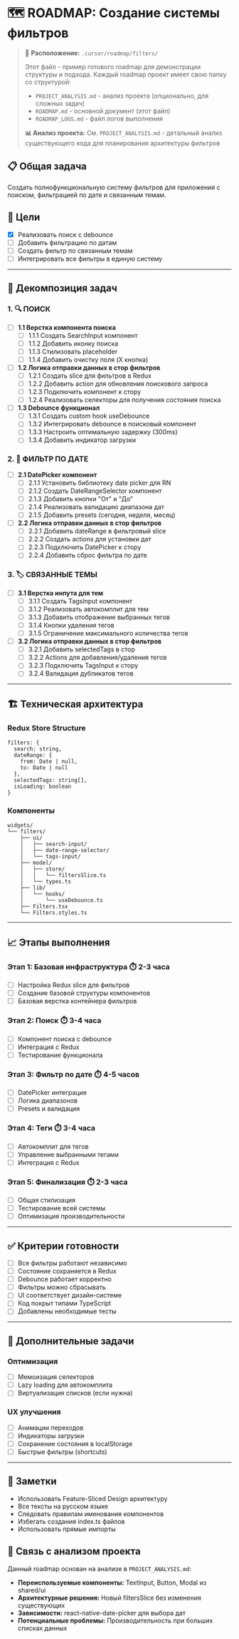 # 🗺️ ROADMAP: Создание системы фильтров

> 📁 **Расположение:** `.cursor/roadmap/filters/`
> 
> Этот файл - пример готового roadmap для демонстрации структуры и подхода.
> Каждый roadmap проект имеет свою папку со структурой:
> - `PROJECT_ANALYSIS.md` - анализ проекта (опционально, для сложных задач)
> - `ROADMAP.md` - основной документ (этот файл)
> - `ROADMAP_LOGS.md` - файл логов выполнения
> 
> **📊 Анализ проекта:** См. `PROJECT_ANALYSIS.md` - детальный анализ существующего кода для планирования архитектуры фильтров

## 📋 Общая задача
Создать полнофункциональную систему фильтров для приложения с поиском, фильтрацией по дате и связанным темам.

## 🎯 Цели
- [x] Реализовать поиск с debounce
- [ ] Добавить фильтрацию по датам
- [ ] Создать фильтр по связанным темам
- [ ] Интегрировать все фильтры в единую систему

---

## 🧩 Декомпозиция задач

### 1. 🔍 **ПОИСК** 
- [ ] **1.1 Верстка компонента поиска**
  - [ ] 1.1.1 Создать SearchInput компонент
  - [ ] 1.1.2 Добавить иконку поиска
  - [ ] 1.1.3 Стилизовать placeholder
  - [ ] 1.1.4 Добавить очистку поля (X кнопка)
  
- [ ] **1.2 Логика отправки данных в стор фильтров**
  - [ ] 1.2.1 Создать slice для фильтров в Redux
  - [ ] 1.2.2 Добавить action для обновления поискового запроса
  - [ ] 1.2.3 Подключить компонент к стору
  - [ ] 1.2.4 Реализовать селекторы для получения состояния поиска
  
- [ ] **1.3 Debounce функционал**
  - [ ] 1.3.1 Создать custom hook useDebounce
  - [ ] 1.3.2 Интегрировать debounce в поисковый компонент
  - [ ] 1.3.3 Настроить оптимальную задержку (300ms)
  - [ ] 1.3.4 Добавить индикатор загрузки

### 2. 📅 **ФИЛЬТР ПО ДАТЕ**
- [ ] **2.1 DatePicker компонент**
  - [ ] 2.1.1 Установить библиотеку date picker для RN
  - [ ] 2.1.2 Создать DateRangeSelector компонент
  - [ ] 2.1.3 Добавить кнопки "От" и "До"
  - [ ] 2.1.4 Реализовать валидацию диапазона дат
  - [ ] 2.1.5 Добавить presets (сегодня, неделя, месяц)
  
- [ ] **2.2 Логика отправки данных в стор фильтров**
  - [ ] 2.2.1 Добавить dateRange в фильтровый slice
  - [ ] 2.2.2 Создать actions для установки дат
  - [ ] 2.2.3 Подключить DatePicker к стору
  - [ ] 2.2.4 Добавить сброс фильтра по дате

### 3. 🏷️ **СВЯЗАННЫЕ ТЕМЫ**
- [ ] **3.1 Верстка инпута для тем**
  - [ ] 3.1.1 Создать TagsInput компонент
  - [ ] 3.1.2 Реализовать автокомплит для тем
  - [ ] 3.1.3 Добавить отображение выбранных тегов
  - [ ] 3.1.4 Кнопки удаления тегов
  - [ ] 3.1.5 Ограничение максимального количества тегов
  
- [ ] **3.2 Логика отправки данных в стор фильтров**
  - [ ] 3.2.1 Добавить selectedTags в стор
  - [ ] 3.2.2 Actions для добавления/удаления тегов
  - [ ] 3.2.3 Подключить TagsInput к стору
  - [ ] 3.2.4 Валидация дубликатов тегов

---

## 🏗️ Техническая архитектура

### Redux Store Structure
```
filters: {
  search: string,
  dateRange: {
    from: Date | null,
    to: Date | null
  },
  selectedTags: string[],
  isLoading: boolean
}
```

### Компоненты
```
widgets/
└── filters/
    ├── ui/
    │   ├── search-input/
    │   ├── date-range-selector/
    │   └── tags-input/
    ├── model/
    │   ├── store/
    │   │   └── filtersSlice.ts
    │   └── types.ts
    ├── lib/
    │   └── hooks/
    │       └── useDebounce.ts
    ├── Filters.tsx
    └── Filters.styles.ts
```

---

## 📈 Этапы выполнения

### Этап 1: Базовая инфраструктура ⏱️ 2-3 часа
- [ ] Настройка Redux slice для фильтров
- [ ] Создание базовой структуры компонентов
- [ ] Базовая верстка контейнера фильтров

### Этап 2: Поиск ⏱️ 3-4 часа  
- [ ] Компонент поиска с debounce
- [ ] Интеграция с Redux
- [ ] Тестирование функционала

### Этап 3: Фильтр по дате ⏱️ 4-5 часов
- [ ] DatePicker интеграция
- [ ] Логика диапазонов
- [ ] Presets и валидация

### Этап 4: Теги ⏱️ 3-4 часа
- [ ] Автокомплит для тегов
- [ ] Управление выбранными тегами
- [ ] Интеграция с Redux

### Этап 5: Финализация ⏱️ 2-3 часа
- [ ] Общая стилизация
- [ ] Тестирование всей системы
- [ ] Оптимизация производительности

---

## ✅ Критерии готовности

- [ ] Все фильтры работают независимо
- [ ] Состояние сохраняется в Redux
- [ ] Debounce работает корректно
- [ ] Фильтры можно сбрасывать
- [ ] UI соответствует дизайн-системе
- [ ] Код покрыт типами TypeScript
- [ ] Добавлены необходимые тесты

---

## 🔧 Дополнительные задачи

### Оптимизация
- [ ] Мемоизация селекторов
- [ ] Lazy loading для автокомплита
- [ ] Виртуализация списков (если нужна)

### UX улучшения  
- [ ] Анимации переходов
- [ ] Индикаторы загрузки
- [ ] Сохранение состояния в localStorage
- [ ] Быстрые фильтры (shortcuts)

---

## 📝 Заметки
- Использовать Feature-Sliced Design архитектуру
- Все тексты на русском языке
- Следовать правилам именования компонентов
- Избегать создания index.ts файлов
- Использовать прямые импорты

## 🔗 Связь с анализом проекта
Данный roadmap основан на анализе в `PROJECT_ANALYSIS.md`:
- **Переиспользуемые компоненты:** TextInput, Button, Modal из shared/ui
- **Архитектурные решения:** Новый filtersSlice без изменения существующих
- **Зависимости:** react-native-date-picker для выбора дат
- **Потенциальные проблемы:** Производительность при больших списках данных 
